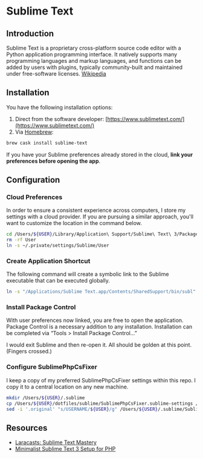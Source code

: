 # Sublime Text

## Introduction

Sublime Text is a proprietary cross-platform source code editor with a Python application programming interface. It natively supports many programming languages and markup languages, and functions can be added by users with plugins, typically community-built and maintained under free-software licenses. [Wikipedia](https://en.wikipedia.org/wiki/Sublime_Text)

## Installation

You have the following installation options:

1. Direct from the software developer: [https://www.sublimetext.com/](https://www.sublimetext.com/)
1. Via [Homebrew](https://brew.sh):

```bash
brew cask install sublime-text
```

If you have your Sublime preferences already stored in the cloud, **link your preferences before opening the app**.

## Configuration

### Cloud Preferences

In order to ensure a consistent experience across computers, I store my settings with a cloud provider. If you are pursuing a similar approach, you'll want to customize the location in the command below.

```bash
cd /Users/${USER}/Library/Application\ Support/Sublime\ Text\ 3/Packages/
rm -rf User
ln -s ~/.private/settings/Sublime/User
```

### Create Application Shortcut

The following command will create a symbolic link to the Sublime executable that can be executed globally.

```bash
ln -s "/Applications/Sublime Text.app/Contents/SharedSupport/bin/subl" /usr/local/bin/subl
```

### Install Package Control

With user preferences now linked, you are free to open the application. Package Control is a necessary addition to any installation. Installation can be completed via “Tools > Install Package Control...”

I would exit Sublime and then re-open it. All should be golden at this point. (Fingers crossed.)

### Configure SublimePhpCsFixer

I keep a copy of my preferred SublimePhpCsFixer settings within this repo. I copy it to a central location on any new machine.

```bash
mkdir /Users/${USER}/.sublime
cp /Users/${USER}/dotfiles/sublime/SublimePhpCsFixer.sublime-settings /Users/${USER}/.sublime
sed -i '.original' "s/USERNAME/${USER}/g" /Users/${USER}/.sublime/SublimePhpCsFixer.sublime-settings
```

## Resources

* [Laracasts: Sublime Text Mastery](https://laracasts.com/series/sublime-text-mastery)
* [Minimalist Sublime Text 3 Setup for PHP](https://laravel-news.com/minimalist-sublime-text-3-setup-for-php)
